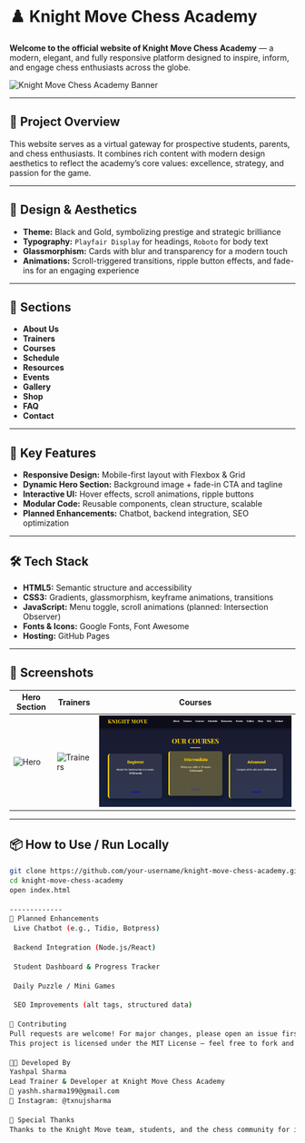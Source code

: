# ♟️ Knight Move Chess Academy

**Welcome to the official website of Knight Move Chess Academy** — a modern, elegant, and fully responsive platform designed to inspire, inform, and engage chess enthusiasts across the globe.

![Knight Move Chess Academy Banner](https://your-image-url-if-any.jpg)

---

## 📖 Project Overview

This website serves as a virtual gateway for prospective students, parents, and chess enthusiasts. It combines rich content with modern design aesthetics to reflect the academy’s core values: excellence, strategy, and passion for the game.

---

## 🎨 Design & Aesthetics

- **Theme:** Black and Gold, symbolizing prestige and strategic brilliance
- **Typography:** `Playfair Display` for headings, `Roboto` for body text
- **Glassmorphism:** Cards with blur and transparency for a modern touch
- **Animations:** Scroll-triggered transitions, ripple button effects, and fade-ins for an engaging experience

---

## 📂 Sections

- **About Us**
- **Trainers**
- **Courses**
- **Schedule**
- **Resources**
- **Events**
- **Gallery**
- **Shop**
- **FAQ**
- **Contact**

---

## 🚀 Key Features

- **Responsive Design:** Mobile-first layout with Flexbox & Grid
- **Dynamic Hero Section:** Background image + fade-in CTA and tagline
- **Interactive UI:** Hover effects, scroll animations, ripple buttons
- **Modular Code:** Reusable components, clean structure, scalable
- **Planned Enhancements:** Chatbot, backend integration, SEO optimization

---

## 🛠️ Tech Stack

- **HTML5:** Semantic structure and accessibility
- **CSS3:** Gradients, glassmorphism, keyframe animations, transitions
- **JavaScript:** Menu toggle, scroll animations (planned: Intersection Observer)
- **Fonts & Icons:** Google Fonts, Font Awesome
- **Hosting:** GitHub Pages

---

## 📸 Screenshots

| Hero Section | Trainers | Courses |
|--------------|----------|---------|
| ![Hero](./screenshots/hero.png) | ![Trainers](./screenshots/trainers.png) | ![Courses](./screenshots/courses.png) |



---

## 📦 How to Use / Run Locally

```bash
git clone https://github.com/your-username/knight-move-chess-academy.git
cd knight-move-chess-academy
open index.html

-------------
🌟 Planned Enhancements
 Live Chatbot (e.g., Tidio, Botpress)

 Backend Integration (Node.js/React)

 Student Dashboard & Progress Tracker

 Daily Puzzle / Mini Games

 SEO Improvements (alt tags, structured data)

🤝 Contributing
Pull requests are welcome! For major changes, please open an issue first to discuss your ideas.
This project is licensed under the MIT License — feel free to fork and customize with attribution.

🧑‍💻 Developed By
Yashpal Sharma
Lead Trainer & Developer at Knight Move Chess Academy
📧 yashh.sharma199@gmail.com
📸 Instagram: @txnujsharma

📢 Special Thanks
Thanks to the Knight Move team, students, and the chess community for inspiring this project.
